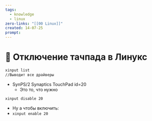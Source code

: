 ```yaml
---
tags:
  - knowledge
  - linux
zero-links: "[[00 Linux]]"
created: 14-07-25
prompt:
---
```

# 📑 Отключение тачпада в Линукс

```bash
xinput list
//Выводит все драйверы
```
- SynPS/2 Synaptics TouchPad id=20 
	- Это то, что нужно

```bash
xinput disable 20
```
- Ну а чтобы включить:
- `xinput enable 20`
